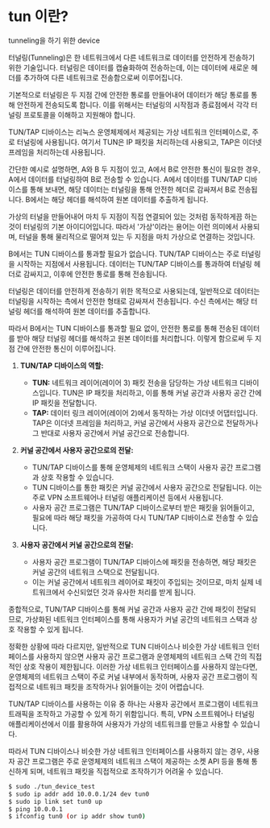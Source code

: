 # tun 이란?
tunneling을 하기 위한 device  

터널링(Tunneling)은 한 네트워크에서 다른 네트워크로 데이터를 안전하게 전송하기 위한 기술입니다. 터널링은 데이터를 캡슐화하여 전송하는데, 이는 데이터에 새로운 헤더를 추가하여 다른 네트워크로 전송함으로써 이루어집니다.

기본적으로 터널링은 두 지점 간에 안전한 통로를 만들어내어 데이터가 해당 통로를 통해 안전하게 전송되도록 합니다. 이를 위해서는 터널링의 시작점과 종료점에서 각각 터널링 프로토콜을 이해하고 지원해야 합니다.

TUN/TAP 디바이스는 리눅스 운영체제에서 제공되는 가상 네트워크 인터페이스로, 주로 터널링에 사용됩니다. 여기서 TUN은 IP 패킷을 처리하는데 사용되고, TAP은 이더넷 프레임을 처리하는데 사용됩니다.

간단한 예시로 설명하면, A와 B 두 지점이 있고, A에서 B로 안전한 통신이 필요한 경우, A에서 데이터를 터널링하여 B로 전송할 수 있습니다. A에서 데이터를 TUN/TAP 디바이스를 통해 보내면, 해당 데이터는 터널링을 통해 안전한 헤더로 감싸져서 B로 전송됩니다. B에서는 해당 헤더를 해석하여 원본 데이터를 추출하게 됩니다.

가상의 터널을 만들어내어 마치 두 지점이 직접 연결되어 있는 것처럼 동작하게끔 하는 것이 터널링의 기본 아이디어입니다. 따라서 '가상'이라는 용어는 이런 의미에서 사용되며, 터널을 통해 물리적으로 떨어져 있는 두 지점을 마치 가상으로 연결하는 것입니다.

 B에서는 TUN 디바이스를 통과할 필요가 없습니다. TUN/TAP 디바이스는 주로 터널링을 시작하는 지점에서 사용됩니다. 데이터는 TUN/TAP 디바이스를 통과하여 터널링 헤더로 감싸지고, 이후에 안전한 통로를 통해 전송됩니다.

터널링은 데이터를 안전하게 전송하기 위한 목적으로 사용되는데, 일반적으로 데이터는 터널링을 시작하는 측에서 안전한 형태로 감싸져서 전송됩니다. 수신 측에서는 해당 터널링 헤더를 해석하여 원본 데이터를 추출합니다.

따라서 B에서는 TUN 디바이스를 통과할 필요 없이, 안전한 통로를 통해 전송된 데이터를 받아 해당 터널링 헤더를 해석하고 원본 데이터를 처리합니다. 이렇게 함으로써 두 지점 간에 안전한 통신이 이루어집니다.

1. **TUN/TAP 디바이스의 역할:**

   - **TUN:** 네트워크 레이어(레이어 3) 패킷 전송을 담당하는 가상 네트워크 디바이스입니다. TUN은 IP 패킷을 처리하고, 이를 통해 커널 공간과 사용자 공간 간에 IP 패킷을 전달합니다.
   - **TAP:** 데이터 링크 레이어(레이어 2)에서 동작하는 가상 이더넷 어댑터입니다. TAP은 이더넷 프레임을 처리하고, 커널 공간에서 사용자 공간으로 전달하거나 그 반대로 사용자 공간에서 커널 공간으로 전송합니다.

2. **커널 공간에서 사용자 공간으로의 전달:**
   - TUN/TAP 디바이스를 통해 운영체제의 네트워크 스택이 사용자 공간 프로그램과 상호 작용할 수 있습니다.
   - TUN 디바이스를 통한 패킷은 커널 공간에서 사용자 공간으로 전달됩니다. 이는 주로 VPN 소프트웨어나 터널링 애플리케이션 등에서 사용됩니다.
   - 사용자 공간 프로그램은 TUN/TAP 디바이스로부터 받은 패킷을 읽어들이고, 필요에 따라 해당 패킷을 가공하여 다시 TUN/TAP 디바이스로 전송할 수 있습니다.

3. **사용자 공간에서 커널 공간으로의 전달:**
   - 사용자 공간 프로그램이 TUN/TAP 디바이스에 패킷을 전송하면, 해당 패킷은 커널 공간의 네트워크 스택으로 전달됩니다.
   - 이는 커널 공간에서 네트워크 레이어로 패킷이 주입되는 것이므로, 마치 실제 네트워크에서 수신되었던 것과 유사한 처리를 받게 됩니다.  

종합적으로, TUN/TAP 디바이스를 통해 커널 공간과 사용자 공간 간에 패킷이 전달되므로, 가상화된 네트워크 인터페이스를 통해 사용자가 커널 공간의 네트워크 스택과 상호 작용할 수 있게 됩니다.

정확한 상황에 따라 다르지만, 일반적으로 TUN 디바이스나 비슷한 가상 네트워크 인터페이스를 사용하지 않으면 사용자 공간 프로그램과 운영체제의 네트워크 스택 간의 직접적인 상호 작용이 제한됩니다. 이러한 가상 네트워크 인터페이스를 사용하지 않는다면, 운영체제의 네트워크 스택이 주로 커널 내부에서 동작하며, 사용자 공간 프로그램이 직접적으로 네트워크 패킷을 조작하거나 읽어들이는 것이 어렵습니다.  

TUN/TAP 디바이스를 사용하는 이유 중 하나는 사용자 공간에서 프로그램이 네트워크 트래픽을 조작하고 가공할 수 있게 하기 위함입니다. 특히, VPN 소프트웨어나 터널링 애플리케이션에서 이를 활용하여 사용자가 가상의 네트워크를 만들고 사용할 수 있습니다.  

따라서 TUN 디바이스나 비슷한 가상 네트워크 인터페이스를 사용하지 않는 경우, 사용자 공간 프로그램은 주로 운영체제의 네트워크 스택이 제공하는 소켓 API 등을 통해 통신하게 되며, 네트워크 패킷을 직접적으로 조작하기가 어려울 수 있습니다.  

```bash
$ sudo ./tun_device_test
$ sudo ip addr add 10.0.0.1/24 dev tun0
$ sudo ip link set tun0 up
$ ping 10.0.0.1
$ ifconfig tun0 (or ip addr show tun0)
``````
